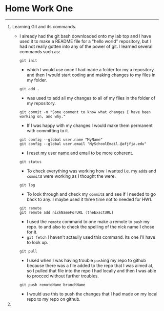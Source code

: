  # Home Work One
 ---
 
 1. Learning Git and its commands.
    + I already had the git bash downloaded onto my lab top and I have used it to make a README file for a "hello world" repository, but I had not really gotten into any of the power of git. I learned several commands such as:

        ```shell
        git init
        ```
        + which I would use once I had made a folder for my a repository and then I would start coding and making changes to my files in my folder.
        ```shell
        git add .
        ```
        + was used to add all my changes to all of my files in the folder of my repository.
        ```shell
        git commit -m "Some comment to know what changes I have been working on, and why."
        ```
        + If I was happy with my changes I would make them permanent with committing to it.
        ```shell
        git config --global user.name "MyName"
        git config --global user.email "MySchoolEmail.@afjfja.edu"
        ```
        + I reset my user name and email to be more coherent.
        ```shell
        git status
        ```
        + To check everything was working how I wanted i.e. my `add`s and `commit`s were working as I thought the were.
        ```shell
        git log
        ```
        + To look through and check my `commit`s and see if I needed to go back to any. I maybe used it three time not to needed for HW1.
        ```shell
        git remote
        git remote add nickNameForURL (theExactURL)
        ```
        + I used the `remote` command to one make a remote to `push` my repo. to and also to check the spelling of the nick name I chose for it.
       + `git fetch` I haven't actaully used this command. Its one I'll have to look up.
       ```shell
       git pull
       ```
       + I used when I was having trouble `push`ing my repo to github because there was a file added to the repo that I was aimed at, so I pulled that file into the repo I had locally and then I was able to procced without further troubles.
       ```shell
       git push remoteName branchName
       ```
       + I would use this to push the changes that I had made on my local repo to my repo on github.
2. 
	   